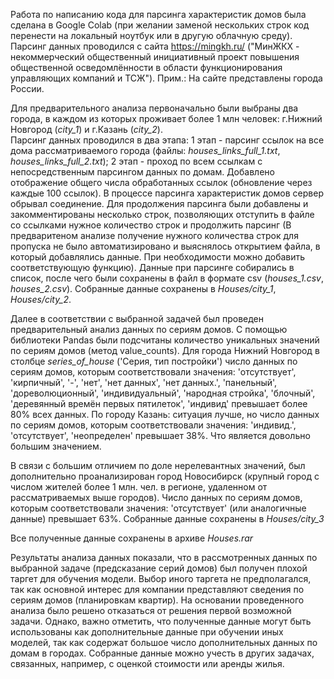   Работа по написанию кода для парсинга характеристик домов была сделана в Google Colab (при желании заменой нескольких строк код перенести на локальный ноутбук или в другую облачную среду). Парсинг данных проводился с сайта https://mingkh.ru/ ("МинЖКХ - некоммерческий общественный инициативный проект повышения общественной осведомлённости в области функционирования управляющих компаний и ТСЖ"). Прим.: На сайте представлены города России. 
  
  Для предварительного анализа первоначально были выбраны два города, в каждом из которых проживает более 1 млн человек: г.Нижний Новгород (*city_1*) и г.Казань (*city_2*).  
  Парсинг данных проводился в два этапа: 1 этап - парсинг ссылок на все дома рассматриваемого города (файлы: *houses_links_full_1.txt*, *houses_links_full_2.txt*); 2 этап - проход по всем ссылкам с непосредственным парсингом данных по домам. Добавлено отображение общего числа обработанных ссылок (обновление через каждые 100 ссылок). В процессе парсинга характеристик домов  сервер обрывал соединение. Для продолжения парсинга были добавлены и закомментированы несколько строк, позволяющих отступить в файле со ссылками нужное количество строк и продолжить парсинг (В предваритеном анализе получение нужного количества строк для пропуска не было автоматизировано и выяснялось открытием файла, в который добавлялись данные. При необходимости можно добавить соответствующую функцию). Данные при парсинге собирались в список, после чего были сохранены в файл в формате csv (*houses_1.csv*, *houses_2.csv*).  Собранные данные сохранены в *Houses/city_1*, *Houses/city_2*.
  
  Далее в соответствии с выбранной задачей был проведен предварительный анализ данных по сериям домов. С помощью библиотеки Pandas были подсчитаны количество уникальных значений по сериям домов (метод value_counts). Для города Нижний Новгород в столбце *series_of_house* ('Серия, тип постройки') число данных по сериям домов, которым соответствовали значения: 'отсутствует', 'кирпичный', '-', 'нет', 'нет данных', 'нет данных.', 'панельный', 'дореволюционный', 'индивидуальный', 'народная стройка', 'блочный', 'деревянный времён первых пятилеток', 'индивид' превышает более 80% всех данных. По городу Казань: ситуация лучше, но число данных по сериям домов, которым соответствовали значения: 'индивид.', 'отсутствует', 'неопределен' превышает 38%. Что является довольно большим значением. 
  
  В связи с большим отличием по доле нерелевантных значений, был дополнительно проанализирован город Новосибирск (крупный город с числом жителей более 1 млн. чел. в регионе, удаленном от рассматриваемых выше городов). Число данных по сериям домов, которым соответствовали значения: 'отсутствует' (или аналогичные данные) превышает 63%. Собранные данные сохранены в *Houses/city_3*
  
  Все полученные данные сохранены в архиве *Houses.rar*
  
  Результаты анализа данных показали, что в рассмотренных данных по выбранной задаче (предсказание серий домов) был получен плохой таргет для обучения модели. Выбор иного таргета не предполагался, так как основной интерес для компании представляют сведения по сериям домов (планировкам квартир). На основании проведенного анализа было решено отказаться от решения первой возможной задачи. Однако, важно отметить, что полученные данные могут быть использованы как дополнительные данные при обучении иных моделей, так как содержат большое число дополнительных данных по домам в городах. Собранные данные можно учесть в других задачах, связанных, например, с оценкой стоимости или аренды жилья.
